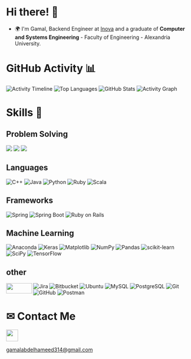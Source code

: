 # Hi there! 👋

* 🌍 I'm Gamal, Backend Engineer at [Inova](https://www.linkedin.com/company/inovaeg/mycompany/) and a graduate of **Computer and Systems Engineering** - Faculty of Engineering - Alexandria University.


# GitHub Activity 📊
![Activity Timeline](https://github-profile-summary-cards.vercel.app/api/cards/repos-per-language?username=Gamal-Abd-El-Hameed&theme=vue)
![Top Languages](https://github-readme-stats.vercel.app/api/top-langs/?username=Gamal-Abd-El-Hameed&layout=compact)
![GitHub Stats](https://github-readme-stats.vercel.app/api?username=Gamal-Abd-El-Hameed&show_icons=true&count_private=true&title_color=0891b2&text_color=ffffff&icon_color=0891b2&bg_color=1c1917&hide_border=true)
![Activity Graph](https://github-profile-summary-cards.vercel.app/api/cards/profile-details?username=Gamal-Abd-El-Hameed&theme=vue)


# Skills 🚀

## Problem Solving
 [<img src="https://img.shields.io/badge/LeetCode-%23FFA116.svg?style=for-the-badge&logo=LeetCode&logoColor=black">](https://leetcode.com/Gamal-Abdul-Hameed/)
[<img src="https://img.shields.io/badge/Hackerrank-%232EC866.svg?style=for-the-badge&logo=HackerRank&logoColor=white">](https://www.hackerrank.com/Gamal_AbdelHamid?hr_r=1)
[<img src="https://img.shields.io/badge/Codeforces-%231F8ACB.svg?style=for-the-badge&logo=codeforces&logoColor=white">](https://codeforces.com/profile/Gamal_Abd_El_Hameed)

## Languages
![C++](https://img.shields.io/badge/c++-%2300599C.svg?style=for-the-badge&logo=c%2B%2B&logoColor=white)
![Java](https://img.shields.io/badge/java-%23ED8B00.svg?style=for-the-badge&logo=java&logoColor=white)
![Python](https://img.shields.io/badge/python-3670A0?style=for-the-badge&logo=python&logoColor=ffdd54)
![Ruby](https://img.shields.io/badge/ruby-%23CC342D.svg?style=for-the-badge&logo=ruby&logoColor=white)
![Scala](https://img.shields.io/badge/scala-%23DC322F.svg?style=for-the-badge&logo=scala&logoColor=white)

## Frameworks
![Spring](https://img.shields.io/badge/spring-%236DB33F.svg?style=for-the-badge&logo=spring&logoColor=white)
![Spring Boot](https://img.shields.io/badge/Spring_Boot-F2F4F9?style=for-the-badge&logo=spring-boot)
![Ruby on Rails](https://img.shields.io/badge/Ruby_on_Rails-%23CC0000.svg?style=for-the-badge&logo=ruby-on-rails&logoColor=white)

## Machine Learning
![Anaconda](https://img.shields.io/badge/Anaconda-%2344A833.svg?style=for-the-badge&logo=anaconda&logoColor=white)
![Keras](https://img.shields.io/badge/Keras-%23D00000.svg?style=for-the-badge&logo=Keras&logoColor=white)
![Matplotlib](https://img.shields.io/badge/Matplotlib-%23ffffff.svg?style=for-the-badge&logo=Matplotlib&logoColor=black)
![NumPy](https://img.shields.io/badge/numpy-%23013243.svg?style=for-the-badge&logo=numpy&logoColor=white)
![Pandas](https://img.shields.io/badge/pandas-%23150458.svg?style=for-the-badge&logo=pandas&logoColor=white)
![scikit-learn](https://img.shields.io/badge/scikit--learn-%23F7931E.svg?style=for-the-badge&logo=scikit-learn&logoColor=white)
![SciPy](https://img.shields.io/badge/SciPy-%230C55A5.svg?style=for-the-badge&logo=scipy&logoColor=%white)
![TensorFlow](https://img.shields.io/badge/TensorFlow-%23FF6F00.svg?style=for-the-badge&logo=TensorFlow&logoColor=white)

## other
<img align="left" width="70" height = "28" src="https://1.bp.blogspot.com/-xgHQMZyOny0/XwPODRDlOgI/AAAAAAAAPtU/nCkJ4W2JivIpNXXvHbb8v33qVZhCRmBcwCK4BGAsYHg/w1200-h630-p-k-no-nu/junit5.jpeg" />

![Jira](https://img.shields.io/badge/jira-%230A0FFF.svg?style=for-the-badge&logo=jira&logoColor=white)
![Bitbucket](https://img.shields.io/badge/bitbucket-%230047B3.svg?style=for-the-badge&logo=bitbucket&logoColor=white)
![Ubuntu](https://img.shields.io/badge/Ubuntu-E95420?style=for-the-badge&logo=ubuntu&logoColor=white)
![MySQL](https://img.shields.io/badge/mysql-%2300f.svg?style=for-the-badge&logo=mysql&logoColor=white)
![PostgreSQL](https://img.shields.io/badge/postgresql-%23336791.svg?style=for-the-badge&logo=postgresql&logoColor=white)
![Git](https://img.shields.io/badge/git-%23F05033.svg?style=for-the-badge&logo=git&logoColor=white)
![GitHub](https://img.shields.io/badge/github-%23121011.svg?style=for-the-badge&logo=github&logoColor=white)
![Postman](https://img.shields.io/badge/Postman-%23FF6C37.svg?style=for-the-badge&logo=postman&logoColor=white)

# ✉ Contact Me
<p align="left">
<a href="https://www.linkedin.com/in/gamal-abdel-hamid-aab864232/" target="_blank" rel="noreferrer"><img src="https://raw.githubusercontent.com/danielcranney/readme-generator/main/public/icons/socials/linkedin.svg" width="32" height="32" /></a>
<a href=""></a>
</p>

[gamalabdelhameed314@gmail.com](mailto:gamalabdelhameed314@gmail.com)
